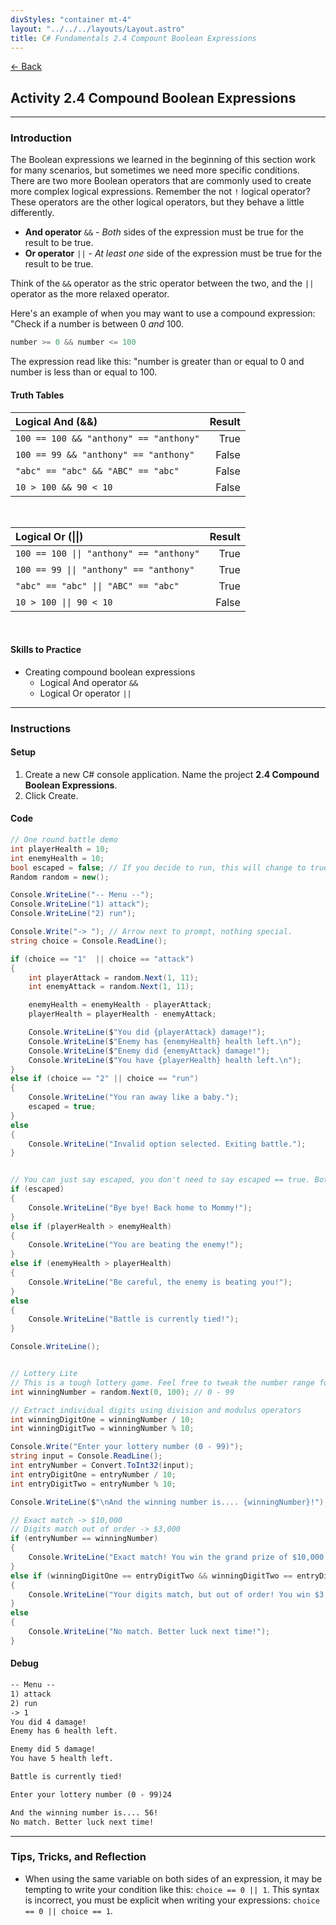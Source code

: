 ```yaml
---
divStyles: "container mt-4"
layout: "../../../layouts/Layout.astro"
title: C# Fundamentals 2.4 Compount Boolean Expressions
---
```


[← Back](/c-sharp-fundamentals/)

## Activity 2.4 Compound Boolean Expressions

---

### Introduction

The Boolean expressions we learned in the beginning of this section work for many scenarios, but sometimes we need more specific conditions. There are two more Boolean operators that are commonly used to create more complex logical expressions. Remember the not `!` logical operator? These operators are the other logical operators, but they behave a little differently.

- **And operator** `&&` - _Both_ sides of the expression must be true for the result to be true.
- **Or operator** `||` - _At least one_ side of the expression must be true for the result to be true.

Think of the `&&` operator as the stric operator between the two, and the `||` operator as the more relaxed operator.

Here's an example of when you may want to use a compound expression: "Check if a number is between 0 _and_ 100.

```cs
number >= 0 && number <= 100
```

The expression read like this: "number is greater than or equal to 0 and number is less than or equal to 100.

#### Truth Tables

| **Logical And (&&)**                   | **Result** |
| :------------------------------------- | ---------: |
| `100 == 100 && "anthony" == "anthony"` |       True |
| `100 == 99 && "anthony" == "anthony"`  |      False |
| `"abc" == "abc" && "ABC" == "abc"`     |      False |
| `10 > 100 && 90 < 10`                  |      False |

<br>

| **Logical Or (\|\|)**                    | **Result** |
| :-------------------------------------   | ---------: |
| `100 == 100 \|\| "anthony" == "anthony"` |       True |
| `100 == 99 \|\| "anthony" == "anthony"`  |       True |
| `"abc" == "abc" \|\| "ABC" == "abc"`     |       True |
| `10 > 100 \|\| 90 < 10`                  |      False |

<br>

#### Skills to Practice

- Creating compound boolean expressions
  - Logical And operator `&&`
  - Logical Or operator `||`

---

### Instructions

#### Setup

1. Create a new C# console application. Name the project **2.4 Compound Boolean Expressions**.
2. Click Create.

#### Code

```cs
// One round battle demo
int playerHealth = 10;
int enemyHealth = 10;
bool escaped = false; // If you decide to run, this will change to true
Random random = new();

Console.WriteLine("-- Menu --");
Console.WriteLine("1) attack");
Console.WriteLine("2) run");

Console.Write("-> "); // Arrow next to prompt, nothing special.
string choice = Console.ReadLine();

if (choice == "1"  || choice == "attack")
{
    int playerAttack = random.Next(1, 11);
    int enemyAttack = random.Next(1, 11);

    enemyHealth = enemyHealth - playerAttack;
    playerHealth = playerHealth - enemyAttack;

    Console.WriteLine($"You did {playerAttack} damage!");
    Console.WriteLine($"Enemy has {enemyHealth} health left.\n");
    Console.WriteLine($"Enemy did {enemyAttack} damage!");
    Console.WriteLine($"You have {playerHealth} health left.\n");
}
else if (choice == "2" || choice == "run")
{
    Console.WriteLine("You ran away like a baby.");
    escaped = true;
}
else
{
    Console.WriteLine("Invalid option selected. Exiting battle.");
}


// You can just say escaped, you don't need to say escaped == true. Both conditions work though.
if (escaped)
{
    Console.WriteLine("Bye bye! Back home to Mommy!");
}
else if (playerHealth > enemyHealth)
{
    Console.WriteLine("You are beating the enemy!");
}
else if (enemyHealth > playerHealth)
{
    Console.WriteLine("Be careful, the enemy is beating you!");
}
else
{
    Console.WriteLine("Battle is currently tied!");
}

Console.WriteLine();


// Lottery Lite
// This is a tough lottery game. Feel free to tweak the number range for testing.
int winningNumber = random.Next(0, 100); // 0 - 99

// Extract individual digits using division and modulus operators
int winningDigitOne = winningNumber / 10;
int winningDigitTwo = winningNumber % 10;

Console.Write("Enter your lottery number (0 - 99)");
string input = Console.ReadLine();
int entryNumber = Convert.ToInt32(input);
int entryDigitOne = entryNumber / 10;
int entryDigitTwo = entryNumber % 10;

Console.WriteLine($"\nAnd the winning number is.... {winningNumber}!");

// Exact match -> $10,000
// Digits match out of order -> $3,000
if (entryNumber == winningNumber)
{
    Console.WriteLine("Exact match! You win the grand prize of $10,000!");
}
else if (winningDigitOne == entryDigitTwo && winningDigitTwo == entryDigitOne)
{
    Console.WriteLine("Your digits match, but out of order! You win $3,000!");
}
else
{
    Console.WriteLine("No match. Better luck next time!");
}
```

#### Debug

```txt
-- Menu --
1) attack
2) run
-> 1
You did 4 damage!
Enemy has 6 health left.

Enemy did 5 damage!
You have 5 health left.

Battle is currently tied!

Enter your lottery number (0 - 99)24

And the winning number is.... 56!
No match. Better luck next time!
```

---

### Tips, Tricks, and Reflection

- When using the same variable on both sides of an expression, it may be tempting to write your condition like this: `choice == 0 || 1`. This syntax is incorrect, you must be explicit when writing your expressions: `choice == 0 || choice == 1`.

